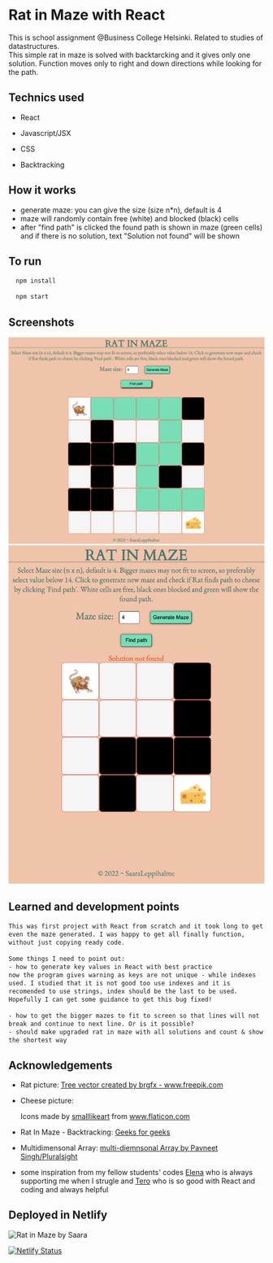 # Rat in Maze with React

This is school assignment @Business College Helsinki.
Related to studies of datastructures.  
 This simple rat in maze is solved with backtarcking and it gives only one solution. Function moves only to right and down directions while looking for the path.

## Technics used

- React
- Javascript/JSX
- CSS

- Backtracking

## How it works

- generate maze: you can give the size (size n\*n), default is 4
- maze will randomly contain free (white) and blocked (black) cells
- after "find path" is clicked the found path is shown in maze (green cells) and if there is no solution, text "Solution not found" will be shown

## To run

```zsh
  npm install
```

```zsh
  npm start
```

## Screenshots

![Solution found example](src/assets/solution_found.png)
![No solution found example](src/assets/no_solution.png)

## Learned and development points

    This was first project with React from scratch and it took long to get even the maze generated. I was happy to get all finally function, without just copying ready code.

    Some things I need to point out:
    - how to generate key values in React with best practice
    now the program gives warning as keys are not unique - while indexes used. I studied that it is not good too use indexes and it is recomended to use strings, index should be the last to be used. Hopefully I can get some guidance to get this bug fixed!

    - how to get the bigger mazes to fit to screen so that lines will not break and continue to next line. Or is it possible?
    - should make upgraded rat in maze with all solutions and count & show the shortest way

## Acknowledgements

- Rat picture:
  <a href='https://www.freepik.com/vectors/tree'>Tree vector created by brgfx - www.freepik.com</a>

- Cheese picture:
    <div>Icons made by <a href="https://www.flaticon.com/authors/smalllikeart" title="smalllikeart">smalllikeart</a> from <a href="https://www.flaticon.com/" title="Flaticon">www.flaticon.com</a></div>

- Rat In Maze - Backtracking:
  [Geeks for geeks](https://www.geeksforgeeks.org/rat-in-a-maze-backtracking-2/)

- Multidimensonal Array:
  [multi-diemnsonal Array by Pavneet Singh/Pluralsight](https://www.pluralsight.com/guides/display-multidimensional-array-data-in-react)

- some inspiration from my fellow students' codes [Elena](https://github.com/ElaFinIta/maze) who is always supporting me when I strugle and [Tero](https://github.com/Termanty/rat-maze) who is so good with React and coding and always helpful

## Deployed in Netlify

![Rat in Maze by Saara](https://backtrackmaze-ratman-b05913.netlify.app/)

[![Netlify Status](https://api.netlify.com/api/v1/badges/38dd1e4f-03ba-4b48-b20d-66840c14347a/deploy-status)](https://app.netlify.com/sites/backtrackmaze-ratman-b05913/deploys)
